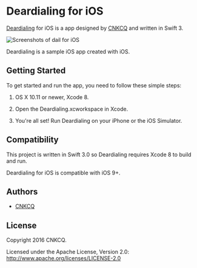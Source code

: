 # Deardialing for iOS

[Deardialing](https://github.com/CNKCQ/Deardialing) for iOS is a app designed by [CNKCQ](https://github.com/CNKCQ/) and written in Swift 3.

![Screenshots of dail for iOS](https://cloud.githubusercontent.com/assets/8440220/21587294/7f140aa2-d115-11e6-9979-169121ccd7cb.jpg)

Deardialing is a sample iOS app created with iOS.


## Getting Started

To get started and run the app, you need to follow these simple steps:

1. OS X 10.11 or newer, Xcode 8.

2. Open the Deardialing.xcworkspace in Xcode.

3. You're all set! Run Deardialing on your iPhone or the iOS Simulator.

## Compatibility

This project is written in Swift 3.0 so Deardialing requires Xcode 8 to build and run.

Deardialing for iOS is compatible with iOS 9+.

## Authors

* [CNKCQ](https://github.com/CNKCQ)

## License

Copyright 2016 CNKCQ.

Licensed under the Apache License, Version 2.0: http://www.apache.org/licenses/LICENSE-2.0
